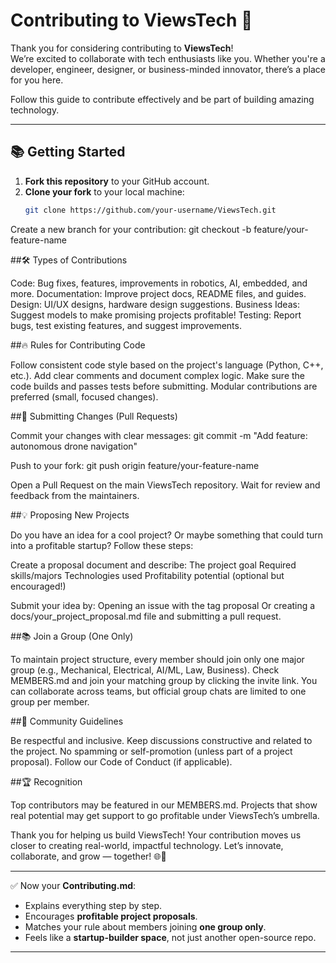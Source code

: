 # Contributing to ViewsTech 🚀

Thank you for considering contributing to **ViewsTech**!  
We’re excited to collaborate with tech enthusiasts like you. Whether you're a developer, engineer, designer, or business-minded innovator, there’s a place for you here.

Follow this guide to contribute effectively and be part of building amazing technology.

---

## 📚 Getting Started

1. **Fork this repository** to your GitHub account.
2. **Clone your fork** to your local machine:
   ```bash
   git clone https://github.com/your-username/ViewsTech.git

Create a new branch for your contribution:
git checkout -b feature/your-feature-name


##🛠️ Types of Contributions

Code: Bug fixes, features, improvements in robotics, AI, embedded, and more.
Documentation: Improve project docs, README files, and guides.
Design: UI/UX designs, hardware design suggestions.
Business Ideas: Suggest models to make promising projects profitable!
Testing: Report bugs, test existing features, and suggest improvements.

##🔥 Rules for Contributing Code

Follow consistent code style based on the project's language (Python, C++, etc.).
Add clear comments and document complex logic.
Make sure the code builds and passes tests before submitting.
Modular contributions are preferred (small, focused changes).

##🚀 Submitting Changes (Pull Requests)

Commit your changes with clear messages:
git commit -m "Add feature: autonomous drone navigation"

Push to your fork:
git push origin feature/your-feature-name


Open a Pull Request on the main ViewsTech repository.
Wait for review and feedback from the maintainers.

##💡 Proposing New Projects

Do you have an idea for a cool project? Or maybe something that could turn into a profitable startup? Follow these steps:

Create a proposal document and describe:
The project goal
Required skills/majors
Technologies used
Profitability potential (optional but encouraged!)

Submit your idea by:
Opening an issue with the tag proposal
Or creating a docs/your_project_proposal.md file and submitting a pull request.

##📚 Join a Group (One Only)

To maintain project structure, every member should join only one major group (e.g., Mechanical, Electrical, AI/ML, Law, Business).
Check MEMBERS.md and join your matching group by clicking the invite link.
You can collaborate across teams, but official group chats are limited to one group per member.

##🤝 Community Guidelines

Be respectful and inclusive.
Keep discussions constructive and related to the project.
No spamming or self-promotion (unless part of a project proposal).
Follow our Code of Conduct (if applicable).

##🏆 Recognition

Top contributors may be featured in our MEMBERS.md.
Projects that show real potential may get support to go profitable under ViewsTech’s umbrella.


Thank you for helping us build ViewsTech!
Your contribution moves us closer to creating real-world, impactful technology.
Let’s innovate, collaborate, and grow — together! 🌐🚀

---

✅ Now your **Contributing.md**:
- Explains everything step by step.
- Encourages **profitable project proposals**.
- Matches your rule about members joining **one group only**.
- Feels like a **startup-builder space**, not just another open-source repo.

---
